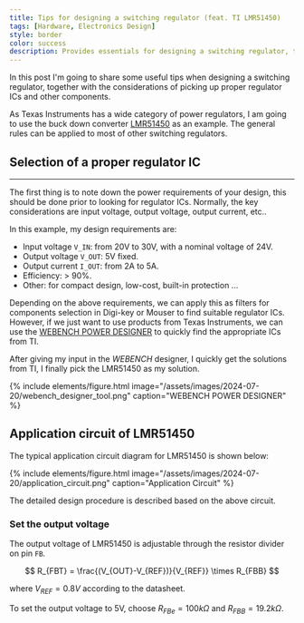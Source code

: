 ```yaml
---
title: Tips for designing a switching regulator (feat. TI LMR51450)
tags: [Hardware, Electronics Design]
style: border
color: success
description: Provides essentials for designing a switching regulator, take the step-down DC/DC converter LMR51450 from Texas Instruments as an example.
---
```


In this post I'm going to share some useful tips when designing a switching regulator, together with the considerations of picking up proper regulator ICs and other components.

As Texas Instruments has a wide category of power regulators, I am going to use the buck down converter [LMR51450](https://www.ti.com/lit/ds/symlink/lmr51440.pdf) as an example. The general rules can be applied to most of other switching regulators.

## Selection of a proper regulator IC

---

The first thing is to note down the power requirements of your design, this should be done prior to looking for regulator ICs. Normally, the key considerations are input voltage, output voltage, output current, etc..

In this example, my design requirements are:

- Input voltage `V_IN`: from 20V to 30V, with a nominal voltage of 24V.
- Output voltage `V_OUT`: 5V fixed.
- Output current `I_OUT`: from 2A to 5A.
- Efficiency: > 90%.
- Other: for compact design, low-cost, built-in protection ...

Depending on the above requirements, we can apply this as filters for components selection in Digi-key or Mouser to find suitable regulator ICs. However, if we just want to use products from Texas Instruments, we can use the [WEBENCH POWER DESIGNER](https://webench.ti.com/power-designer/) to quickly find the appropriate ICs from TI.

After giving my input in the _WEBENCH_ designer, I quickly get the solutions from TI, I finally pick the LMR51450 as my solution.

{% include elements/figure.html image="/assets/images/2024-07-20/webench_designer_tool.png" caption="WEBENCH POWER DESIGNER" %}

## Application circuit of LMR51450

The typical application circuit diagram for LMR51450 is shown below:

{% include elements/figure.html image="/assets/images/2024-07-20/application_circuit.png" caption="Application Circuit" %}

The detailed design procedure is described based on the above circuit.

### Set the output voltage

The output voltage of LMR51450 is adjustable through the resistor divider on pin `FB`.

$$
R_{FBT} = \frac{(V_{OUT}-V_{REF})}{V_{REF}} \times R_{FBB}
$$

where $V_{REF} = 0.8V$ according to the datasheet.

To set the output voltage to 5V, choose $R_{FBe}=100k\Omega$ and $R_{FBB}=19.2k\Omega$.

